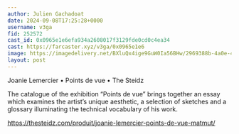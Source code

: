 ```yaml
---
author: Julien Gachadoat
date: 2024-09-08T17:25:28+0000
username: v3ga
fid: 252572
cast_id: 0x0965e1e6efa934a2608017f3129fde0cd0c4ea34
cast: https://farcaster.xyz/v3ga/0x0965e1e6
image: https://imagedelivery.net/BXluQx4ige9GuW0Ia56BHw/2969388b-4a0e-4954-39a8-8d8d0945dd00/original
layout: post
---
```


Joanie Lemercier • Points de vue • The Steidz

The catalogue of the exhibition “Points de vue” brings together an essay which examines the artist’s unique aesthetic, a selection of sketches and a glossary illuminating the technical vocabulary of his work.

https://thesteidz.com/produit/joanie-lemercier-points-de-vue-matmut/

<img src='https://imagedelivery.net/BXluQx4ige9GuW0Ia56BHw/2969388b-4a0e-4954-39a8-8d8d0945dd00/original' alt='' referrerpolicy='no-referrer'/>
<img src='https://imagedelivery.net/BXluQx4ige9GuW0Ia56BHw/d92a8faa-173f-4372-4838-08008d1b5b00/original' alt='' referrerpolicy='no-referrer'/>
